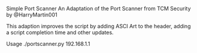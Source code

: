 Simple Port Scanner
An Adaptation of the Port Scanner from TCM Security  by @HarryMartin001

This adaption improves the script by adding ASCI Art to the header, adding a script completion time and other  updates.

Usage
./portscanner.py 192.168.1.1
